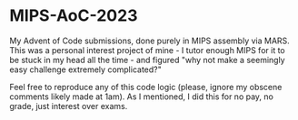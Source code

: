 # MIPS-AoC-2023
My Advent of Code submissions, done purely in MIPS assembly via MARS. This was a personal interest project of mine - I tutor enough MIPS for it to be stuck in my head all the time - and figured "why not make a seemingly easy challenge extremely complicated?"

Feel free to reproduce any of this code logic (please, ignore my obscene comments likely made at 1am). As I mentioned, I did this for no pay, no grade, just interest over exams.

